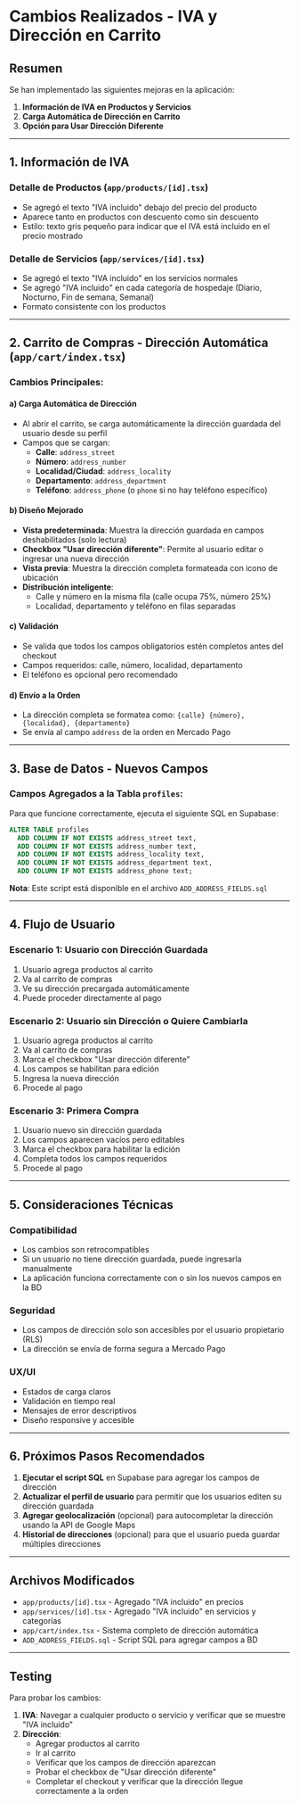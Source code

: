 # Cambios Realizados - IVA y Dirección en Carrito

## Resumen
Se han implementado las siguientes mejoras en la aplicación:

1. **Información de IVA en Productos y Servicios**
2. **Carga Automática de Dirección en Carrito**
3. **Opción para Usar Dirección Diferente**

---

## 1. Información de IVA

### Detalle de Productos (`app/products/[id].tsx`)
- Se agregó el texto "IVA incluido" debajo del precio del producto
- Aparece tanto en productos con descuento como sin descuento
- Estilo: texto gris pequeño para indicar que el IVA está incluido en el precio mostrado

### Detalle de Servicios (`app/services/[id].tsx`)
- Se agregó el texto "IVA incluido" en los servicios normales
- Se agregó "IVA incluido" en cada categoría de hospedaje (Diario, Nocturno, Fin de semana, Semanal)
- Formato consistente con los productos

---

## 2. Carrito de Compras - Dirección Automática (`app/cart/index.tsx`)

### Cambios Principales:

#### a) Carga Automática de Dirección
- Al abrir el carrito, se carga automáticamente la dirección guardada del usuario desde su perfil
- Campos que se cargan:
  - **Calle**: `address_street`
  - **Número**: `address_number`
  - **Localidad/Ciudad**: `address_locality`
  - **Departamento**: `address_department`
  - **Teléfono**: `address_phone` (o `phone` si no hay teléfono específico)

#### b) Diseño Mejorado
- **Vista predeterminada**: Muestra la dirección guardada en campos deshabilitados (solo lectura)
- **Checkbox "Usar dirección diferente"**: Permite al usuario editar o ingresar una nueva dirección
- **Vista previa**: Muestra la dirección completa formateada con icono de ubicación
- **Distribución inteligente**:
  - Calle y número en la misma fila (calle ocupa 75%, número 25%)
  - Localidad, departamento y teléfono en filas separadas

#### c) Validación
- Se valida que todos los campos obligatorios estén completos antes del checkout
- Campos requeridos: calle, número, localidad, departamento
- El teléfono es opcional pero recomendado

#### d) Envío a la Orden
- La dirección completa se formatea como: `{calle} {número}, {localidad}, {departamento}`
- Se envía al campo `address` de la orden en Mercado Pago

---

## 3. Base de Datos - Nuevos Campos

### Campos Agregados a la Tabla `profiles`:
Para que funcione correctamente, ejecuta el siguiente SQL en Supabase:

```sql
ALTER TABLE profiles
  ADD COLUMN IF NOT EXISTS address_street text,
  ADD COLUMN IF NOT EXISTS address_number text,
  ADD COLUMN IF NOT EXISTS address_locality text,
  ADD COLUMN IF NOT EXISTS address_department text,
  ADD COLUMN IF NOT EXISTS address_phone text;
```

**Nota**: Este script está disponible en el archivo `ADD_ADDRESS_FIELDS.sql`

---

## 4. Flujo de Usuario

### Escenario 1: Usuario con Dirección Guardada
1. Usuario agrega productos al carrito
2. Va al carrito de compras
3. Ve su dirección precargada automáticamente
4. Puede proceder directamente al pago

### Escenario 2: Usuario sin Dirección o Quiere Cambiarla
1. Usuario agrega productos al carrito
2. Va al carrito de compras
3. Marca el checkbox "Usar dirección diferente"
4. Los campos se habilitan para edición
5. Ingresa la nueva dirección
6. Procede al pago

### Escenario 3: Primera Compra
1. Usuario nuevo sin dirección guardada
2. Los campos aparecen vacíos pero editables
3. Marca el checkbox para habilitar la edición
4. Completa todos los campos requeridos
5. Procede al pago

---

## 5. Consideraciones Técnicas

### Compatibilidad
- Los cambios son retrocompatibles
- Si un usuario no tiene dirección guardada, puede ingresarla manualmente
- La aplicación funciona correctamente con o sin los nuevos campos en la BD

### Seguridad
- Los campos de dirección solo son accesibles por el usuario propietario (RLS)
- La dirección se envía de forma segura a Mercado Pago

### UX/UI
- Estados de carga claros
- Validación en tiempo real
- Mensajes de error descriptivos
- Diseño responsive y accesible

---

## 6. Próximos Pasos Recomendados

1. **Ejecutar el script SQL** en Supabase para agregar los campos de dirección
2. **Actualizar el perfil de usuario** para permitir que los usuarios editen su dirección guardada
3. **Agregar geolocalización** (opcional) para autocompletar la dirección usando la API de Google Maps
4. **Historial de direcciones** (opcional) para que el usuario pueda guardar múltiples direcciones

---

## Archivos Modificados

- `app/products/[id].tsx` - Agregado "IVA incluido" en precios
- `app/services/[id].tsx` - Agregado "IVA incluido" en servicios y categorías
- `app/cart/index.tsx` - Sistema completo de dirección automática
- `ADD_ADDRESS_FIELDS.sql` - Script SQL para agregar campos a BD

---

## Testing

Para probar los cambios:

1. **IVA**: Navegar a cualquier producto o servicio y verificar que se muestre "IVA incluido"
2. **Dirección**:
   - Agregar productos al carrito
   - Ir al carrito
   - Verificar que los campos de dirección aparezcan
   - Probar el checkbox de "Usar dirección diferente"
   - Completar el checkout y verificar que la dirección llegue correctamente a la orden
